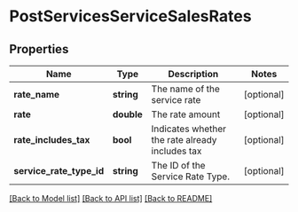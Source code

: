 # PostServicesServiceSalesRates

## Properties
Name | Type | Description | Notes
------------ | ------------- | ------------- | -------------
**rate_name** | **string** | The name of the service rate | [optional] 
**rate** | **double** | The rate amount | [optional] 
**rate_includes_tax** | **bool** | Indicates whether the rate already includes tax | [optional] 
**service_rate_type_id** | **string** | The ID of the Service Rate Type. | [optional] 

[[Back to Model list]](../README.md#documentation-for-models) [[Back to API list]](../README.md#documentation-for-api-endpoints) [[Back to README]](../README.md)


